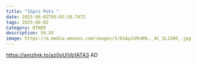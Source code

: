 ```yaml
---
title: "15pcs Pots "
date: 2025-06-02T05:02:18.747Z
tags: 2025-06-02
Category: OTHER
description: 59.XX
image: https://m.media-amazon.com/images/I/81ApJsMcWHL._AC_SL1500_.jpg
---
```

https://amzlink.to/az0oUlVb1ATA3  AD